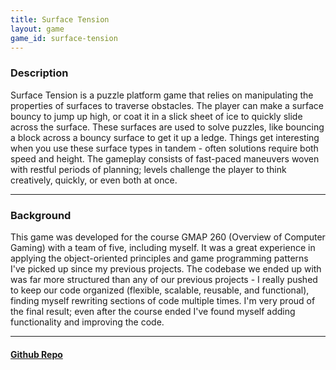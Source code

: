 ```yaml
---
title: Surface Tension
layout: game
game_id: surface-tension
---
```

<h3>Description</h3>
<p>Surface Tension is a puzzle platform game that relies on manipulating the properties of surfaces to traverse obstacles. The player can make a surface bouncy to jump up high, or coat it in a slick sheet of ice to quickly slide across the surface. These surfaces are used to solve puzzles, like bouncing a block across a bouncy surface to get it up a ledge. Things get interesting when you use these surface types in tandem - often solutions require both speed and height. The gameplay consists of fast-paced maneuvers woven with restful periods of planning; levels challenge the player to think creatively, quickly, or even both at once.</p>

<hr>

<h3>Background</h3>
<p>This game was developed for the course GMAP 260 (Overview of Computer Gaming) with a team of five, including myself. It was a great experience in applying the object-oriented principles and game programming patterns I've picked up since my previous projects. The codebase we ended up with was far more structured than any of our previous projects - I really pushed to keep our code organized (flexible, scalable, reusable, and functional), finding myself rewriting sections of code multiple times. I'm very proud of the final result; even after the course ended I've found myself adding functionality and improving the code.</p>

<hr>

<h4><a href="https://github.com/dmg9626/surface-tension">Github Repo</a></h4>
